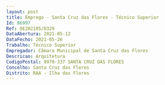 ```yaml
--- 
layout: post
title: Emprego - Santa Cruz das Flores - Técnico Superior
Id: 86997
Ref: OE202105/0329
DataAbertura: 2021-05-12
DataFecho: 2021-05-26
Trabalho: Técnico Superior
Empregador: Câmara Municipal de Santa Cruz das Flores
Descricao: Arquitetura
CodigoPostal: 9970-337 SANTA CRUZ DAS FLORES
Concelho: Santa Cruz das Flores
Distrito: RAA - Ilha das Flores
--- 
```

